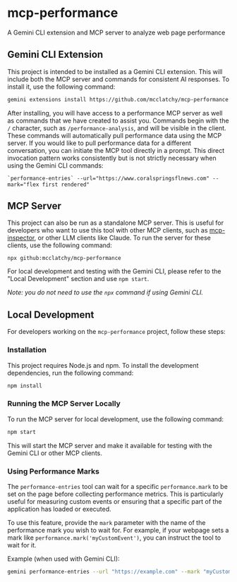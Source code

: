 # mcp-performance
A Gemini CLI extension and MCP server to analyze web page performance

## Gemini CLI Extension

This project is intended to be installed as a Gemini CLI extension. This will include both the MCP server and commands for consistent AI responses. To install it, use the following command:

```bash
gemini extensions install https://github.com/mcclatchy/mcp-performance
```

After installing, you will have access to a performance MCP server as well as commands that we have created to assist you. Commands begin with the `/` character, such as `/performance-analysis`, and will be visible in the client. These commands will automatically pull performance data using the MCP server. If you would like to pull performance data for a different conversation, you can initiate the MCP tool directly in a prompt. This direct invocation pattern works consistently but is not strictly necessary when using the Gemini CLI commands:

```
`performance-entries` --url="https://www.coralspringsflnews.com" --mark="flex first rendered"
```

## MCP Server

This project can also be run as a standalone MCP server. This is useful for developers who want to use this tool with other MCP clients, such as [mcp-inspector](https://modelcontextprotocol.to/docs/tools/inspector), or other LLM clients like Claude. To run the server for these clients, use the following command:

```
npx github:mcclatchy/mcp-performance
```

For local development and testing with the Gemini CLI, please refer to the "Local Development" section and use `npm start`.

*Note: you do not need to use the `npx` command if using Gemini CLI.*

## Local Development

For developers working on the `mcp-performance` project, follow these steps:

### Installation

This project requires Node.js and npm. To install the development dependencies, run the following command:

```bash
npm install
```

### Running the MCP Server Locally

To run the MCP server for local development, use the following command:

```bash
npm start
```

This will start the MCP server and make it available for testing with the Gemini CLI or other MCP clients.

### Using Performance Marks

The `performance-entries` tool can wait for a specific `performance.mark` to be set on the page before collecting performance metrics. This is particularly useful for measuring custom events or ensuring that a specific part of the application has loaded or executed.

To use this feature, provide the `mark` parameter with the name of the performance mark you wish to wait for. For example, if your webpage sets a mark like `performance.mark('myCustomEvent')`, you can instruct the tool to wait for it.

Example (when used with Gemini CLI):

```bash
gemini performance-entries --url "https://example.com" --mark "myCustomEvent"
```

